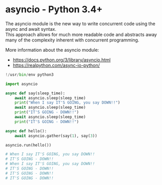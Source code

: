 # asyncio - Python 3.4+

The asyncio module is the new way to write concurrent code using the async and await syntax.  
This approach allows for much more readable code and abstracts away many of the complexity inherent with concurrent programming.

More information about the asyncio module:
  - https://docs.python.org/3/library/asyncio.html
  - https://realpython.com/async-io-python/

```python
!/usr/bin/env python3

import asyncio

async def say(sleep_time):
    await asyncio.sleep(sleep_time)
    print("When I say IT'S GOING, you say DOWN!!")
    await asyncio.sleep(sleep_time)
    print("IT'S GOING - DOWN!!")
    await asyncio.sleep(sleep_time)
    print("IT'S GOING - DOWN!!")

async def hello():
    await asyncio.gather(say(1), say(3))

asyncio.run(hello())

# When I say IT'S GOING, you say DOWN!!
# IT'S GOING - DOWN!!
# When I say IT'S GOING, you say DOWN!!
# IT'S GOING - DOWN!!
# IT'S GOING - DOWN!!
# IT'S GOING - DOWN!!
```
